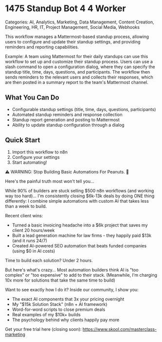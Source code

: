 # 1475 Standup Bot 4 4 Worker

Categories: AI, Analytics, Marketing, Data Management, Content Creation, Engineering, HR, IT, Project Management, Social Media, Webhooks

This workflow manages a Mattermost-based standup process, allowing users to configure and update their standup settings, and providing reminders and reporting capabilities.

Example: A team using Mattermost for their daily standups can use this workflow to set up and customize their standup process. Users can use a slash command to open a configuration dialog, where they can specify the standup title, time, days, questions, and participants. The workflow then sends reminders to the relevant users and collects their responses, which are then posted in a summary report to the team's Mattermost channel.

## What You Can Do
- Configurable standup settings (title, time, days, questions, participants)
- Automated standup reminders and response collection
- Standup report generation and posting to Mattermost
- Ability to update standup configuration through a dialog

## Quick Start
1. Import this workflow to n8n
2. Configure your settings
3. Start automating!

⚠️ WARNING: Stop Building Basic Automations For Peanuts. 🚫

Here's the painful truth most won't tell you...

While 90% of builders are stuck selling $500 n8n workflows (and working way too hard)...
I'm consistently closing $6k-13k deals by doing ONE thing differently:
I combine simple automations with custom AI that takes less than a week to build.

Recent client wins:
* Turned a basic invoicing headache into a $6k project that saves my client 20 hours/week
* Built a lead generation machine for law firms - they happily paid $13k (and it runs 24/7)
* Created AI-powered SEO automation that beats funded companies (using $0 in AI costs)

Time to build each solution? Under 2 hours.

But here's what's crazy...
Most automation builders think AI is "too complex" or "too expensive" to add to their stack.
(Meanwhile, I'm charging 10x more for solutions that take the same time to build)

Want to see exactly how I do it?
Inside our community, I show you:
* The exact AI components that 3x your pricing overnight
* My "$15k Solution Stack" (n8n + AI framework)
* Word-for-word scripts to close premium deals
* Real examples of my $10k+ builds
* The psychology behind why clients happily pay more

Get your free trial here (closing soon): https://www.skool.com/masterclass-marketing
